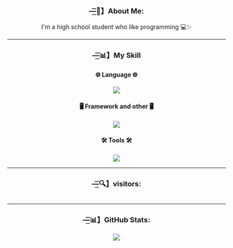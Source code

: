 <div align="center">
        <h3><b>—͟͞͞💫】About Me:</b></h3>
        <div>
          <p>I'm a high school student who like programming 💻✨</p>
        </div>
        <hr></hr>
        <h3><b>—͟͞͞📊】My Skill</b></h3>
        <div>
            <p>
                <h4>
        🌐 Language 🌐
                </h4>
                    <img src="https://skillicons.dev/icons?i=js,c,cpp,java,kotlin,py,html,css" />
                </a>
                <h4>
        🖥️ Framework and other 🖥️
                </h4>
                    <img src="https://skillicons.dev/icons?i=discordjs,nodejs,bootstrap" />
                </a>
                <h4>
        🛠️ Tools 🛠️
                </h4>
                    <img src="https://skillicons.dev/icons?i=vscode,git,androidstudio,blender" />
                </a>
            </p>
        </div>
        <hr></hr>
        <h3><b>—͟͞͞🔍】visitors:</b></h3>
        <img src="https://count.getloli.com/get/@:anto426" alt="" />
        <hr></hr>
        <h3><b>—͟͞͞📊】GitHub Stats:</b></h3>
        <img src="https://gh-readme-profile.vercel.app/api?username=Anto426&theme=transparent&border_width=0&border_radius=20&title_color=b50ded&icon_color=b50ded"/>

</div>

